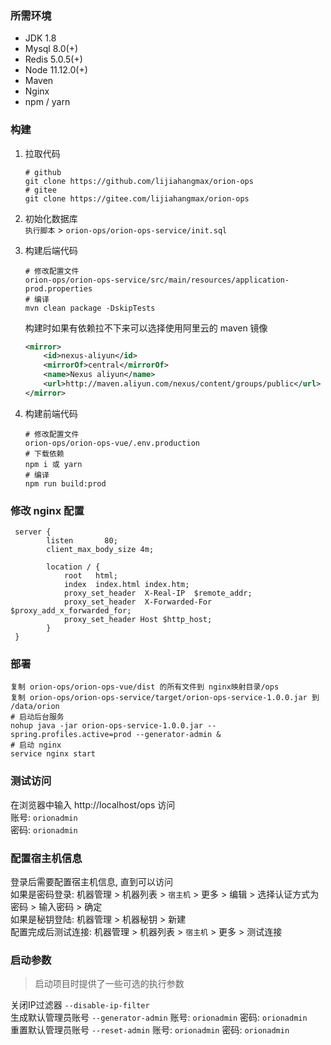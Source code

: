 ### 所需环境

* JDK 1.8
* Mysql 8.0(+)
* Redis 5.0.5(+)
* Node 11.12.0(+)
* Maven
* Nginx
* npm / yarn

### 构建

1. 拉取代码
   ```
   # github
   git clone https://github.com/lijiahangmax/orion-ops
   # gitee
   git clone https://gitee.com/lijiahangmax/orion-ops
   ```

2. 初始化数据库  
   `执行脚本` > `orion-ops/orion-ops-service/init.sql`

3. 构建后端代码
   ```
   # 修改配置文件
   orion-ops/orion-ops-service/src/main/resources/application-prod.properties
   # 编译
   mvn clean package -DskipTests
   ```   
   构建时如果有依赖拉不下来可以选择使用阿里云的 maven 镜像
   ```setting.xml
   <mirror>
       <id>nexus-aliyun</id>
       <mirrorOf>central</mirrorOf>
       <name>Nexus aliyun</name>
       <url>http://maven.aliyun.com/nexus/content/groups/public</url>
   </mirror>
   ```

4. 构建前端代码
   ```
   # 修改配置文件
   orion-ops/orion-ops-vue/.env.production
   # 下载依赖
   npm i 或 yarn
   # 编译
   npm run build:prod
   ```   

### 修改 nginx 配置

```
 server {
        listen       80;
        client_max_body_size 4m;

        location / {
            root   html;
            index  index.html index.htm;
            proxy_set_header  X-Real-IP  $remote_addr;
            proxy_set_header  X-Forwarded-For $proxy_add_x_forwarded_for;
            proxy_set_header Host $http_host;
        }
 }
```

### 部署

```
复制 orion-ops/orion-ops-vue/dist 的所有文件到 nginx映射目录/ops
复制 orion-ops/orion-ops-service/target/orion-ops-service-1.0.0.jar 到 /data/orion
# 启动后台服务
nohup java -jar orion-ops-service-1.0.0.jar --spring.profiles.active=prod --generator-admin &
# 启动 nginx
service nginx start
```

### 测试访问

在浏览器中输入 http://localhost/ops 访问  
账号: `orionadmin`  
密码: `orionadmin`

### 配置宿主机信息

登录后需要配置宿主机信息, 直到可以访问  
如果是密码登录: 机器管理 > 机器列表 > `宿主机` > 更多 > 编辑 > 选择认证方式为密码 > 输入密码 > 确定  
如果是秘钥登陆: 机器管理 > 机器秘钥 > 新建  
配置完成后测试连接:  机器管理 > 机器列表 > `宿主机` > 更多 > 测试连接

### 启动参数

> 启动项目时提供了一些可选的执行参数

关闭IP过滤器   `--disable-ip-filter`  
生成默认管理员账号 `--generator-admin`  账号: `orionadmin` 密码: `orionadmin`  
重置默认管理员账号 `--reset-admin`    账号: `orionadmin` 密码: `orionadmin`  

